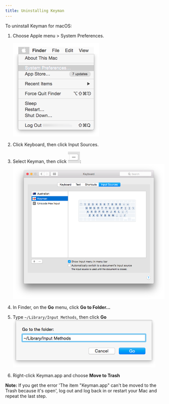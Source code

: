```yaml
---
title: Uninstalling Keyman
---
```


To uninstall Keyman for macOS:

1. Choose Apple menu > System Preferences.

   ![Apple menu](../mac_images/apple_menu.png)

2. Click Keyboard, then click Input Sources.

3. Select Keyman, then click ![-](../mac_images/remove.png):
   ![Input Sources](../mac_images/remove_keyman.png)

4. In Finder, on the **Go** menu, click **Go to Folder...**

5. Type `~/Library/Input Methods`, then click **Go**
   ![Go to Folder](../mac_images/go_to_folder.png)

6. Right-click Keyman.app and choose **Move to Trash**

**Note:** If you get the error 'The item "Keyman.app" can't be
moved to the Trash because it's open', log out and log back in
or restart your Mac and repeat the last step.
